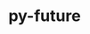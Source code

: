 ---
title: "py-future"
layout: cache
categories: [package, develop-2025-05-25]
meta: {"compilers": ["none"], "num_specs": 7, "num_specs_by_stack": {"e4s": 2, "hep": 1, "ml-linux-aarch64-cuda": 2, "ml-linux-x86_64-cpu": 2, "ml-linux-x86_64-cuda": 2, "ml-linux-x86_64-rocm": 1, "root": 7}, "oss": ["ubuntu22.04", "ubuntu24.04"], "platforms": ["linux"], "stacks": ["e4s", "hep", "ml-linux-aarch64-cuda", "ml-linux-x86_64-cpu", "ml-linux-x86_64-cuda", "ml-linux-x86_64-rocm", "root"], "targets": ["aarch64", "x86_64_v3"], "versions": ["1.0.0"]}
spec_details: [{"compiler": "none", "hash": "6rl5fyswlsb7jkwaatkzpr2tepmhhnn5", "os": "ubuntu24.04", "platform": "linux", "size": "-", "stacks": ["ml-linux-aarch64-cuda", "root"], "target": "aarch64", "variants": ["build_system=python_pip"], "versions": ["1.0.0"]}, {"compiler": "none", "hash": "ahd7cnb2mcba6p2wpansx4jnujb6bb4y", "os": "ubuntu22.04", "platform": "linux", "size": "-", "stacks": ["e4s", "root"], "target": "x86_64_v3", "variants": ["build_system=python_pip"], "versions": ["1.0.0"]}, {"compiler": "none", "hash": "esxsztxwitaribx3mbp4maaydcpk7ibo", "os": "ubuntu24.04", "platform": "linux", "size": "-", "stacks": ["ml-linux-x86_64-cpu", "ml-linux-x86_64-cuda", "ml-linux-x86_64-rocm", "root"], "target": "x86_64_v3", "variants": ["build_system=python_pip"], "versions": ["1.0.0"]}, {"compiler": "none", "hash": "je7v6nkzwk7xgdhkcsb5dcivxqgzckzl", "os": "ubuntu22.04", "platform": "linux", "size": "-", "stacks": ["hep", "root"], "target": "x86_64_v3", "variants": ["build_system=python_pip"], "versions": ["1.0.0"]}, {"compiler": "none", "hash": "wccdejb3ez5u3xmuqktj6vgryzl7m5vw", "os": "ubuntu24.04", "platform": "linux", "size": "-", "stacks": ["ml-linux-x86_64-cpu", "ml-linux-x86_64-cuda", "root"], "target": "x86_64_v3", "variants": ["build_system=python_pip"], "versions": ["1.0.0"]}, {"compiler": "none", "hash": "xzmra3gippvhha7tjnkw5ex5rqrbh5ke", "os": "ubuntu24.04", "platform": "linux", "size": "-", "stacks": ["ml-linux-aarch64-cuda", "root"], "target": "aarch64", "variants": ["build_system=python_pip"], "versions": ["1.0.0"]}, {"compiler": "none", "hash": "zzp3rnsaf6mafpfx2wob3do5zu2n27gb", "os": "ubuntu22.04", "platform": "linux", "size": "-", "stacks": ["e4s", "root"], "target": "x86_64_v3", "variants": ["build_system=python_pip"], "versions": ["1.0.0"]}]
---